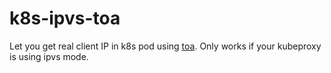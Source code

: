 # k8s-ipvs-toa
Let you get real client IP in k8s pod using [toa](https://github.com/Huawei/TCP_option_address). Only works if your kubeproxy  is using ipvs mode.

